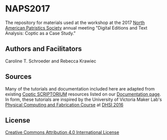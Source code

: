 # NAPS2017
The repository for materials used at the workshop at the 2017 [North American Patristics Society](http://www.patristics.org) annual meeting "Digital Editions and Text Analysis: Coptic as a Case Study."
## Authors and Facilitators
Caroline T. Schroeder and Rebecca Krawiec
## Sources
Many of the tutorials and documentation included here are adapted from existing [Coptic SCRIPTORIUM](http://copticscriptorium.org) resources listed on our [Documentation page](http://copticscriptorium.org/documentation).  In form, these tutorials are inspired by the University of Victoria Maker Lab's [Physical Computing and Fabrication Course](https://github.com/uvicmakerlab/dhsi2016) at [DHSI 2016](http://dhsi.org/archive.php)  
## License
[Creative Commons Attribution 4.0 International License](http://creativecommons.org/licenses/by/4.0/)
